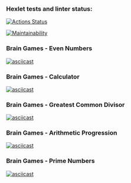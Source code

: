 ### Hexlet tests and linter status:
[![Actions Status](https://github.com/bdcry/frontend-project-44/actions/workflows/hexlet-check.yml/badge.svg)](https://github.com/bdcry/frontend-project-44/actions)

[![Maintainability](https://api.codeclimate.com/v1/badges/b125494e2a1ee018c6b8/maintainability)](https://codeclimate.com/github/bdcry/frontend-project-44/maintainability)

### Brain Games - Even Numbers
[![asciicast](https://asciinema.org/a/5GzKEhEfWemG47bf602uQdTnr.svg)](https://asciinema.org/a/5GzKEhEfWemG47bf602uQdTnr)

### Brain Games - Calculator
[![asciicast](https://asciinema.org/a/8zEomPRvwRjxIb7wdurOBNICL.svg)](https://asciinema.org/a/8zEomPRvwRjxIb7wdurOBNICL)

### Brain Games - Greatest Common Divisor
[![asciicast](https://asciinema.org/a/sPI2ae0wm9ScOTSo85T1uLv0N.svg)](https://asciinema.org/a/sPI2ae0wm9ScOTSo85T1uLv0N)

### Brain Games - Arithmetic Progression
[![asciicast](https://asciinema.org/a/hAbNBMbBkQBPcyZR2nckiJZAm.svg)](https://asciinema.org/a/hAbNBMbBkQBPcyZR2nckiJZAm)

### Brain Games - Prime Numbers
[![asciicast](https://asciinema.org/a/kk8ghEOjA6BgmtrqvTizvblsH.svg)](https://asciinema.org/a/kk8ghEOjA6BgmtrqvTizvblsH)